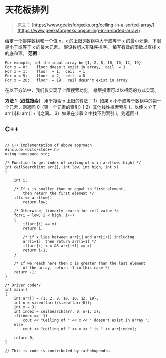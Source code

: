 # 天花板排列

> 原文： [https://www.geeksforgeeks.org/ceiling-in-a-sorted-array/](https://www.geeksforgeeks.org/ceiling-in-a-sorted-array/)

给定一个排序数组和一个值 x，x 的上限是数组中大于或等于 x 的最小元素，下限是小于或等于 x 的最大元素。 假设数组以非降序排序。 编写有效的函数以查找 x 的底和顶。
 **范例**：

```
For example, let the input array be {1, 2, 8, 10, 10, 12, 19}
For x = 0:    floor doesn't exist in array,  ceil  = 1
For x = 1:    floor  = 1,  ceil  = 1
For x = 5:    floor  = 2,  ceil  = 8
For x = 20:   floor  = 19,  ceil doesn't exist in array

```

在以下方法中，我们仅实现了上限搜索功能。 楼层搜索可以以相同的方式实现。

**方法 1（线性搜索）**
用于搜索 x 上限的算法：
1）如果 x 小于或等于数组中的第一个元素，则返回 0（第一个元素的索引）[
2）其他线性搜索索引 i，以使 x 介于 arr [i]和 arr [i + 1]之间。
3）如果在步骤 2 中找不到索引 i，则返回-1

## C++ 

```

// C++ implementation of above approach 
#include <bits/stdc++.h> 
using namespace std; 

/* Function to get index of ceiling of x in arr[low..high] */
int ceilSearch(int arr[], int low, int high, int x)  
{  

    int i;  

    /* If x is smaller than or equal to first element,  
        then return the first element */
    if(x <= arr[low])  
        return low;  

    /* Otherwise, linearly search for ceil value */
    for(i = low; i < high; i++)  
    {  
        if(arr[i] == x)  
        return i;  

        /* if x lies between arr[i] and arr[i+1] including  
        arr[i+1], then return arr[i+1] */
        if(arr[i] < x && arr[i+1] >= x)  
        return i+1;  
    }      

    /* If we reach here then x is greater than the last element  
        of the array, return -1 in this case */
    return -1;  
}  

/* Driver code*/
int main()  
{  
    int arr[] = {1, 2, 8, 10, 10, 12, 19};  
    int n = sizeof(arr)/sizeof(arr[0]);  
    int x = 3;  
    int index = ceilSearch(arr, 0, n-1, x);  
    if(index == -1)  
        cout << "Ceiling of " << x << " doesn't exist in array ";  
    else
        cout << "ceiling of " << x << " is " << arr[index];  

    return 0;  
}  

// This is code is contributed by rathbhupendra 

```